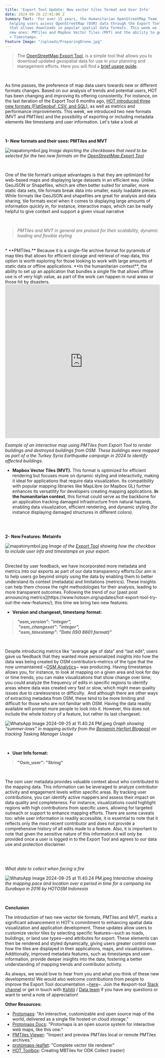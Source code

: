 ```yaml
---
title: 'Export Tool Update: New vector tiles format and User Info'
date: 2024-09-26 22:41:00 Z
Summary Text: 'For over 15 years, the Humanitarian OpenStreetMap Team (HOT) has been
  helping users access OpenStreetMap (OSM) data through the Export Tool, an easy interface
  that allows downloads in popular spatial data formats. This week we introduce two
  new ones: PMTiles and Mapbox Vector Tiles (MVT) and the ability to get User Info
  + Timestamps. '
Feature Image: "/uploads/PreparingDrone.jpg"
---
```


> The [OpenStreetMap Export Tool](https://export.hotosm.org/v3/), is a simple tool that allows you to download updated geospatial data for use in your planning and management efforts. Here you will find a [brief usage guide](https://export.hotosm.org/v3/learn/quick_start).

<br>

 As time passes, the preference of map data users towards new or different formats changes. Based on our analysis of trends and potential users, HOT has been changing and improving its offering consistently. For instance, on the last iteration of the Export Tool 6 months ago, [HOT introduced three new formats (FlatGeobuf, CSV, and SQL)](https://www.hotosm.org/updates/hot-export-tool-try-out-the-new-features/), as well as metrics and performance improvements. This week, we introduced two new formats (MVT and PMTiles) and the possibility of exporting or including metadata elements like timestamp and user information. Let's take a look at 

<br>

**1-** **New formats and their uses: PMTiles and MVT**

![mapatonymbol.jpg](/uploads/mbtiles-pmtiles-export-tool.png)
*Image depicting the checkboxes that need to be selected for the two new formats on the [OpenStreetMap Export Tool](https://export.hotosm.org/v3/)*

<br>

One of the tile format’s unique advantages is that they are optimized for web-based maps and displaying large datasets in an efficient way. Unlike GeoJSON or Shapefiles, which are often better suited for smaller, more static data sets, tile formats break data into smaller, easily loadable pieces. While formats like GeoJSON and shapefiles are great for analysis and data sharing, tile formats excel when it comes to displaying large amounts of information quickly in, for instance, interactive maps, which can be really helpful to give context and support a given visual narrative 

<br>

> *PMTiles and MVT in general are praised for their scalability, dynamic loading and flexible styling*

<br>
* **PMTiles.** Because it is a single-file archive format for pyramids of map tiles that allows for efficient storage and retrieval of map data, this option is worth exploring for those looking to work with large amounts of static data or offline applications. **In the humanitarian context**, the ability to set up an application that bundles a single file that allows offline use is of very high value, as part of the work can happen in rural areas or those hit by disasters. 

<iframe width="100%" height="500px" frameborder="0" allowfullscreen allow="geolocation" src="https://claurt07.github.io/pmtiles-leaflet/"></iframe><p>

*Example of an interactive map using PMTiles from Export Tool to render buildings and destroyed buildings from OSM. These buildings were mapped as part of a the Turkey Syria Earthquake campaign in 2024 to identify affected buildings.*
⠀
* **Mapbox Vector Tiles (MVT).** This format is optimized for efficient rendering but focuses more on dynamic styling and interactivity, making it ideal for applications that require data visualization. Its compatibility with popular mapping libraries like MapLibre (or Mapbox GL) further enhances its versatility for developers creating mapping applications. **In the humanitarian context**, this format could serve as the backbone for an application tracking damaged infrastructure from natural hazards, enabling data visualization, efficient rendering, and dynamic styling (for instance displaying damaged structures in different colors).

<br>
<br>

**2-** **New Features: Metainfo**


![mapatonymbol.jpg](/uploads/user-info-export-tool.png)
*Image of the [Export Tool](https://export.hotosm.org/v3/) showing how the checkbox to include user info and timestamps on your export.*

<br>
Directed by user feedback, we have incorporated more metadata and metrics into our exports as part of our data transparency efforts.Our aim is to help users go beyond simply using the data by enabling them to better understand its context (metadata) and limitations (metrics). These insights can help them choose the right methodologies for their analysis, leading to more transparent outcomes. Following the trend of our [past post announcing metrics](https://www.hotosm.org/updates/hot-export-tool-try-out-the-new-features/), this time we bring two new features: 

<br>

* **Version and changeset, timestamp format:** 
 
> ***"osm_version": "integer",<br>  "osm_changeset": "integer",<br>  "osm_timestamp": "Date (ISO 8601 format)"***

<br>

Despite introducing metrics like “average age of data” and “last edit”, users gave us feedback that they wanted more personalized insights into how the data was being created by OSM contributors–metrics of the type that the now unmaintained ~[OSM Analytics](https://osm-analytics.org/)~ was producing. Having timestamps allows you, for instance, to look at mapping on a given area and look for day or time trends; you can make visualizations that show change over time; you could analyze the frequency of edits in specific regions to identify areas where data was created very fast or slow, which might mean quality issues due to carelessness or difficulty. 
And although there are other ways of extracting metadata from OSM, these tend to be more limiting and difficult for those who are not familiar with OSM. Having the data readily available will prompt more people to look into it. However, this does not include the whole history of a feature, but rather its last changeset.

![WhatsApp Image 2024-09-25 at 11.40.24 PM.jpeg](https://cdn.hotosm.org/website/HEIGIT+2.png)
*Graph showing “summer-lows” in mapping activity from the [Benjamin Herfort Blogpost](https://www.hotosm.org/updates/hot-merl-is-monitoring-osm-and-tasking-manager-projects/) on tracking Tasking Manager Usage*


<br>

* **User Info format:** 
 
> **"Osm_user": "String"**

<br>

The osm user metadata provides valuable context about who contributed to the mapping data. This information can be leveraged to analyze contributor activity and engagement levels within specific areas. By tracking user contributions, you can identify active mappers and assess their impact on data quality and completeness. For instance, visualizations could highlight regions with high contributions from specific users, allowing for targeted outreach or support to enhance mapping efforts. There are some caveats too: while user information is readily accessible, it is essential to note that it reflects only the most recent contributor and does not provide a comprehensive history of all edits made to a feature. Also, it is important to note that given the sensitive nature of this information it will only be provided once a user is logged in to the Export Tool and agrees to our data use and protection disclaimer.

<br>
<br>

*What data to collect when facing a fire*

![WhatsApp Image 2024-09-25 at 11.40.24 PM.jpeg](/uploads/Surabaya-GIFrecord-Sept%2022.gif)
*Interactive showing the mapping pace and location over a period in time for a campaing ins Surabaya in 2016 by HOTOSM Indonesia*

<br>

**Conclusion** 

The introduction of two new vector tile formats, PMTiles and MVT, marks a significant advancement in HOT's commitment to enhancing spatial data visualization and application development. These updates allow users to customize vector tiles by selecting specific features—such as roads, buildings, or land use types—and attributes for export. These elements can then be rendered and styled dynamically, giving users greater control over how the tiles are displayed in their applications, maps, and visualizations.. Additionally, improved metadata features, such as timestamps and user information, provide deeper insights into the data, fostering a better understanding of mapping trends and contributor activity.

As always, we would love to hear from you and what you think of these new developments! We would also welcome contributions from people to improve the Export Tool documentation ~[here](https://github.com/hotosm/osm-export-tool/tree/master/ui/app/components/help)~. Join the #export-tool [Slack channel](http://slack.hotosm.org/) or get in touch with [Kshitij](mailto:kshitij.sharma@hotosm.org) / [Data team](http://hotosm/) if you have any questions or want to send a note of appreciation!


**Other Resources:**

* [Protomaps](https://github.com/protomaps): "An interactive, customizable and open source map of the world, delivered as a single file hosted on cloud storage."
* [Protomaps Docs](https://docs.protomaps.com/): "Protomaps is an open source system for interactive web maps, like this one:"
* [PMTiles Viewer](https://pmtiles.io/): "Inspect and preview PMTiles local or remote PMTiles archives."
* [protomaps-leaflet](https://github.com/protomaps/protomaps-leaflet/tree/main): "Complete vector tile renderer"
* [HOT Toolbox](https://toolbox.hotosm.org/pages/2_field_mapping_prep/2_7_creating_mbtiles_for_odk_collect/): Creating MBTiles for ODK Collect (raster)


